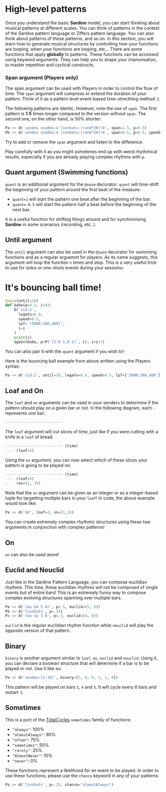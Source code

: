 # High-level patterns

Once you understand the basic **Sardine** model, you can start thinking about musical patterns at different scales. You can think of patterns in the context of the Sardine pattern language or Ziffers pattern language. You can also think about patterns of these patterns, and so on. In this section, you will learn how to generate musical structures by controlling how your functions are looping, when your functions are looping, etc&#x2026;
There are some functions that apply **globally** to patterns. These functions can be accessed using keyword arguments. They can help you to shape your improvisation, to master repetition and cyclical constructs.

### Span argument (Players only)

The span argument can be used with Players in order to control the flow of time. The `span` argument will compress or extend the duration of your pattern. Think of it as a pattern level event-based time-strecthing method :).

The following patterns are identic. However, note the use of `span`. The first pattern is **1.5** times longer compared to the version without `span`. The second one, on the other hand, is 50% shorter:

```python
Pa >> d('voodoo voodoo:4 linnhats:(rand*20)!4', span=1.5, p=0.5)
Pb >> d('voodoo voodoo:4 linnhats:(rand*20)!4', span=0.5, p=0.5, speed=2)
```

Try to add or remove the `span` argument and listen to the difference.

Play carefully with it as you might sometimes end up with weird rhythmical results, especially if you are already playing complex rhythms with `p`.


## Quant argument (Swimming functions)

`quant` is an additional argument for the `@swim` decorator. `quant` will time-shift the beginning of your pattern around the first beat of the measure:

- `quant=1` will start the pattern one beat after the beginning of the bar.
- `quant=-0.5` will start the pattern half a beat before the beginning of the next bar.

It is a useful function for shifting things around and for synchronising **Sardine** in some scenarios (recording, etc..).


## Until argument

The `until` argument can also be used in the `@swim` decorator for swimming functions and as a regular arguemnt for players. As its name suggests, this argument will loop the function `n` times and stop. This is a very useful trick to use for solos or one-shots events during your sessions:

# It's bouncing ball time!

```python
@swim(until=10)
def baba(p=0.5, i=0):
    D('sid:2',
      legato=0.9,
      speed=0.5,
      lpf='[5000:200,400]',
      i=i
    )
    print(i)
    again(baba, p=P('[1:0.1,0.1]', i), i=i+1)
```

You can also pair it with the `quant` argument if you wish to!

Here is the bouncing ball example from above written using the Players syntax:

```python
Pa >> d('sid:2', until=10, legato=0.9, speed=0.5, lpf=['5000:200,400'], p='[1:0.1,0.1]')
```


## Loaf and On

The `loaf` and `on` arguments can be used in your senders to determine if the pattern should play on a given bar or not. In the following diagram, each `-` represents one bar.:

```python
--------------------------
```

The `loaf` argument will cut slices of time, just like if you were cutting with a knife in a `loaf` of bread:

```python
-------------------------- (time)
---- (loaf=4)
```

Using the `on` argument, you can now select which of these slices your pattern is going to be played on:

```python
-------------------------- (time)
---- (loaf=4)
- -  (on=(1, 3))
```

Note that the `on` argument can be given as an integer or as a integer-based tuple for targetting multiple bars in your `loaf`! In code, the above example would look like:

```python
Pa >> d('bd', loaf=4, on=(1,3))
```

You can create extremely complex rhythmic structures using these two arguments in conjunction with complex patterns!


## On

`on` can also be used alone!


## Euclid and Neuclid

Just like in the Sardine Pattern Language, you can compose euclidian rhythms. This time, these euclidian rhythms will not be composed of single events but of entire bars! This is an extremely funny way to compose complex evolving structures spanning over multiple bars.

```python
Pa >> d('(eu bd 5 8)', p=.5, euclid=(5, 8))
Pb >> d('linnhats', p=.25)
Pc >> d('(eu cp 3 8', p=.5, euclid=(4, 8))
```

`euclid` is the regular euclidian rhythm function while `neuclid` will play the opposite version of that pattern.

## Binary

`binary` is another argument similar to `loaf`, `on`, `euclid` and `neuclid`. Using it, you can declare a boolean structure that will determine if a bar is to be played or not. Use it like so:

```python
Pa >> d('voodoo:[1:10]', binary=[1, 0, 0, 1, 1, 0])
```

This pattern will be played on bars `1`, `4` and `5`. It will cycle every 6 bars and restart :)

## Sometimes

This is a port of the [TidalCycles](https://tidalcycles.org) `sometimes` family of functions:

- `"always"`: 100%
- `"almostAlways"`: 90%
- `"often"`: 75%
- `"sometimes"`: 50%
- `"rarely"`: 25%
- `"AlmostNever"`: 10%
- `"never"`: 0%

These functions represent a likelihood for an event to be played. In order to use these functions, please use the `chance` keyword in any of your patterns:

```python
Pa >> d('linnhats', p=.25, chance="almostAlways")

